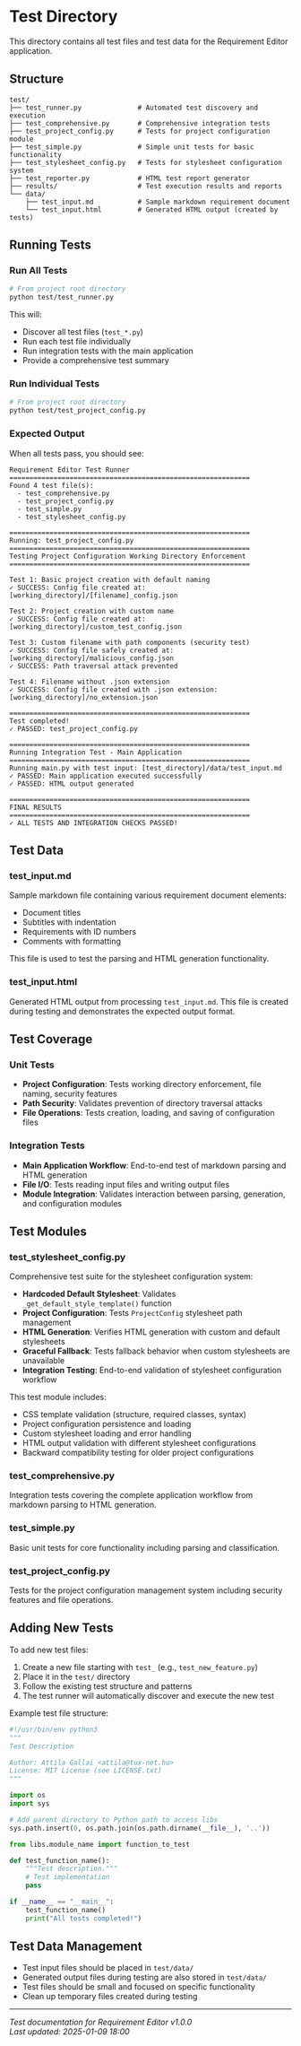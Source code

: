 # Test Directory

This directory contains all test files and test data for the Requirement Editor application.

## Structure

```
test/
├── test_runner.py              # Automated test discovery and execution
├── test_comprehensive.py       # Comprehensive integration tests
├── test_project_config.py      # Tests for project configuration module
├── test_simple.py              # Simple unit tests for basic functionality
├── test_stylesheet_config.py   # Tests for stylesheet configuration system
├── test_reporter.py            # HTML test report generator
├── results/                    # Test execution results and reports
└── data/
    ├── test_input.md           # Sample markdown requirement document
    └── test_input.html         # Generated HTML output (created by tests)
```

## Running Tests

### Run All Tests
```bash
# From project root directory
python test/test_runner.py
```

This will:
- Discover all test files (`test_*.py`)
- Run each test file individually
- Run integration tests with the main application
- Provide a comprehensive test summary

### Run Individual Tests
```bash
# From project root directory
python test/test_project_config.py
```

### Expected Output
When all tests pass, you should see:
```
Requirement Editor Test Runner
============================================================
Found 4 test file(s):
  - test_comprehensive.py
  - test_project_config.py  
  - test_simple.py
  - test_stylesheet_config.py

============================================================
Running: test_project_config.py
============================================================
Testing Project Configuration Working Directory Enforcement
============================================================

Test 1: Basic project creation with default naming
✓ SUCCESS: Config file created at: [working_directory]/[filename]_config.json

Test 2: Project creation with custom name
✓ SUCCESS: Config file created at: [working_directory]/custom_test_config.json

Test 3: Custom filename with path components (security test)
✓ SUCCESS: Config file safely created at: [working_directory]/malicious_config.json
✓ SUCCESS: Path traversal attack prevented

Test 4: Filename without .json extension
✓ SUCCESS: Config file created with .json extension: [working_directory]/no_extension.json

============================================================
Test completed!
✓ PASSED: test_project_config.py

============================================================
Running Integration Test - Main Application
============================================================
Running main.py with test input: [test_directory]/data/test_input.md
✓ PASSED: Main application executed successfully
✓ PASSED: HTML output generated

============================================================
FINAL RESULTS
============================================================
✓ ALL TESTS AND INTEGRATION CHECKS PASSED!
```

## Test Data

### test_input.md
Sample markdown file containing various requirement document elements:
- Document titles
- Subtitles with indentation
- Requirements with ID numbers
- Comments with formatting

This file is used to test the parsing and HTML generation functionality.

### test_input.html
Generated HTML output from processing `test_input.md`. This file is created during testing and demonstrates the expected output format.

## Test Coverage

### Unit Tests
- **Project Configuration**: Tests working directory enforcement, file naming, security features
- **Path Security**: Validates prevention of directory traversal attacks
- **File Operations**: Tests creation, loading, and saving of configuration files

### Integration Tests
- **Main Application Workflow**: End-to-end test of markdown parsing and HTML generation
- **File I/O**: Tests reading input files and writing output files
- **Module Integration**: Validates interaction between parsing, generation, and configuration modules

## Test Modules

### test_stylesheet_config.py
Comprehensive test suite for the stylesheet configuration system:
- **Hardcoded Default Stylesheet**: Validates `_get_default_style_template()` function
- **Project Configuration**: Tests `ProjectConfig` stylesheet path management
- **HTML Generation**: Verifies HTML generation with custom and default stylesheets  
- **Graceful Fallback**: Tests fallback behavior when custom stylesheets are unavailable
- **Integration Testing**: End-to-end validation of stylesheet configuration workflow

This test module includes:
- CSS template validation (structure, required classes, syntax)
- Project configuration persistence and loading
- Custom stylesheet loading and error handling
- HTML output validation with different stylesheet configurations
- Backward compatibility testing for older project configurations

### test_comprehensive.py
Integration tests covering the complete application workflow from markdown parsing to HTML generation.

### test_simple.py
Basic unit tests for core functionality including parsing and classification.

### test_project_config.py
Tests for the project configuration management system including security features and file operations.

## Adding New Tests

To add new test files:

1. Create a new file starting with `test_` (e.g., `test_new_feature.py`)
2. Place it in the `test/` directory
3. Follow the existing test structure and patterns
4. The test runner will automatically discover and execute the new test

Example test file structure:
```python
#!/usr/bin/env python3
"""
Test Description

Author: Attila Gallai <attila@tux-net.hu>
License: MIT License (see LICENSE.txt)
"""

import os
import sys

# Add parent directory to Python path to access libs
sys.path.insert(0, os.path.join(os.path.dirname(__file__), '..'))

from libs.module_name import function_to_test

def test_function_name():
    """Test description."""
    # Test implementation
    pass

if __name__ == "__main__":
    test_function_name()
    print("All tests completed!")
```

## Test Data Management

- Test input files should be placed in `test/data/`
- Generated output files during testing are also stored in `test/data/`
- Test files should be small and focused on specific functionality
- Clean up temporary files created during testing

---

*Test documentation for Requirement Editor v1.0.0*  
*Last updated: 2025-01-09 18:00*
